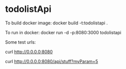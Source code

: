 # todolistApi

To build docker image:
docker build -t:todolistapi .

To run in docker:
docker run -d -p:8080:3000 todolistapi

Some test urls:

curl http://0.0.0.0:8080

curl http://0.0.0.0:8080/api/stuff?myParam=5
